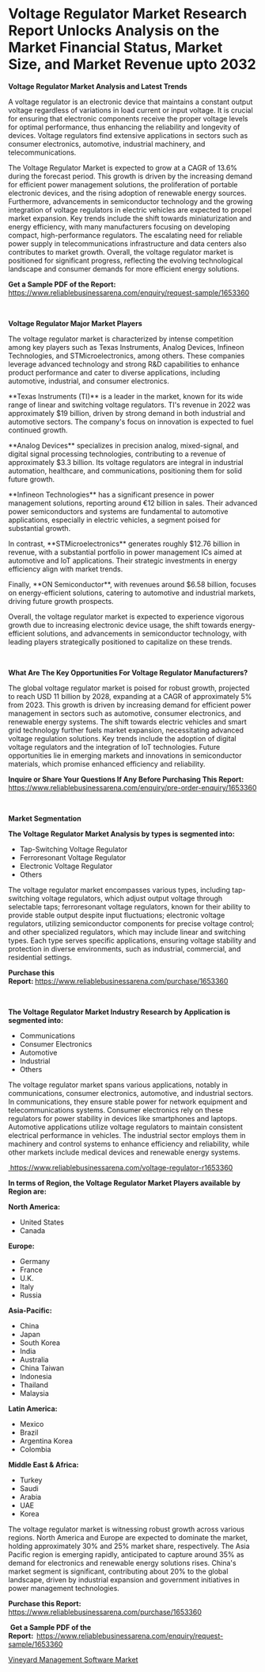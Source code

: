 <p><h1>Voltage Regulator Market Research Report Unlocks Analysis on the Market Financial Status, Market Size, and Market Revenue upto 2032</h1></p><p><strong>Voltage Regulator Market Analysis and Latest Trends</strong></p>
<p><p>A voltage regulator is an electronic device that maintains a constant output voltage regardless of variations in load current or input voltage. It is crucial for ensuring that electronic components receive the proper voltage levels for optimal performance, thus enhancing the reliability and longevity of devices. Voltage regulators find extensive applications in sectors such as consumer electronics, automotive, industrial machinery, and telecommunications.</p><p>The Voltage Regulator Market is expected to grow at a CAGR of 13.6% during the forecast period. This growth is driven by the increasing demand for efficient power management solutions, the proliferation of portable electronic devices, and the rising adoption of renewable energy sources. Furthermore, advancements in semiconductor technology and the growing integration of voltage regulators in electric vehicles are expected to propel market expansion. Key trends include the shift towards miniaturization and energy efficiency, with many manufacturers focusing on developing compact, high-performance regulators. The escalating need for reliable power supply in telecommunications infrastructure and data centers also contributes to market growth. Overall, the voltage regulator market is positioned for significant progress, reflecting the evolving technological landscape and consumer demands for more efficient energy solutions.</p></p>
<p><strong>Get a Sample PDF of the Report:&nbsp;</strong> <a href="https://www.reliablebusinessarena.com/enquiry/request-sample/1653360?utm_campaign=3220&utm_medium=2&utm_source=Github&utm_content=ia&utm_term=05032025&utm_id=voltage-regulator">https://www.reliablebusinessarena.com/enquiry/request-sample/1653360</a></p>
<p>&nbsp;</p>
<p><strong>Voltage Regulator Major Market Players</strong></p>
<p><p>The voltage regulator market is characterized by intense competition among key players such as Texas Instruments, Analog Devices, Infineon Technologies, and STMicroelectronics, among others. These companies leverage advanced technology and strong R&D capabilities to enhance product performance and cater to diverse applications, including automotive, industrial, and consumer electronics.</p><p>**Texas Instruments (TI)** is a leader in the market, known for its wide range of linear and switching voltage regulators. TI's revenue in 2022 was approximately $19 billion, driven by strong demand in both industrial and automotive sectors. The company's focus on innovation is expected to fuel continued growth.</p><p>**Analog Devices** specializes in precision analog, mixed-signal, and digital signal processing technologies, contributing to a revenue of approximately $3.3 billion. Its voltage regulators are integral in industrial automation, healthcare, and communications, positioning them for solid future growth.</p><p>**Infineon Technologies** has a significant presence in power management solutions, reporting around €12 billion in sales. Their advanced power semiconductors and systems are fundamental to automotive applications, especially in electric vehicles, a segment poised for substantial growth.</p><p>In contrast, **STMicroelectronics** generates roughly $12.76 billion in revenue, with a substantial portfolio in power management ICs aimed at automotive and IoT applications. Their strategic investments in energy efficiency align with market trends.</p><p>Finally, **ON Semiconductor**, with revenues around $6.58 billion, focuses on energy-efficient solutions, catering to automotive and industrial markets, driving future growth prospects.</p><p>Overall, the voltage regulator market is expected to experience vigorous growth due to increasing electronic device usage, the shift towards energy-efficient solutions, and advancements in semiconductor technology, with leading players strategically positioned to capitalize on these trends.</p></p>
<p>&nbsp;</p>
<p><strong>What Are The Key Opportunities For Voltage Regulator Manufacturers?</strong></p>
<p><p>The global voltage regulator market is poised for robust growth, projected to reach USD 11 billion by 2028, expanding at a CAGR of approximately 5% from 2023. This growth is driven by increasing demand for efficient power management in sectors such as automotive, consumer electronics, and renewable energy systems. The shift towards electric vehicles and smart grid technology further fuels market expansion, necessitating advanced voltage regulation solutions. Key trends include the adoption of digital voltage regulators and the integration of IoT technologies. Future opportunities lie in emerging markets and innovations in semiconductor materials, which promise enhanced efficiency and reliability.</p></p>
<p><strong>Inquire or Share Your Questions If Any Before Purchasing This Report:</strong> <a href="https://www.reliablebusinessarena.com/enquiry/pre-order-enquiry/1653360?utm_campaign=3220&utm_medium=2&utm_source=Github&utm_content=ia&utm_term=05032025&utm_id=voltage-regulator">https://www.reliablebusinessarena.com/enquiry/pre-order-enquiry/1653360</a></p>
<p>&nbsp;</p>
<p><strong>Market Segmentation</strong></p>
<p><strong>The Voltage Regulator Market Analysis by types is segmented into:</strong></p>
<p><ul><li>Tap-Switching Voltage Regulator</li><li>Ferroresonant Voltage Regulator</li><li>Electronic Voltage Regulator</li><li>Others</li></ul></p>
<p><p>The voltage regulator market encompasses various types, including tap-switching voltage regulators, which adjust output voltage through selectable taps; ferroresonant voltage regulators, known for their ability to provide stable output despite input fluctuations; electronic voltage regulators, utilizing semiconductor components for precise voltage control; and other specialized regulators, which may include linear and switching types. Each type serves specific applications, ensuring voltage stability and protection in diverse environments, such as industrial, commercial, and residential settings.</p></p>
<p><strong>Purchase this Report:&nbsp;</strong><a href="https://www.reliablebusinessarena.com/purchase/1653360?utm_campaign=3220&utm_medium=2&utm_source=Github&utm_content=ia&utm_term=05032025&utm_id=voltage-regulator">https://www.reliablebusinessarena.com/purchase/1653360</a></p>
<p>&nbsp;</p>
<p><strong>The Voltage Regulator Market Industry Research by Application is segmented into:</strong></p>
<p><ul><li>Communications</li><li>Consumer Electronics</li><li>Automotive</li><li>Industrial</li><li>Others</li></ul></p>
<p><p>The voltage regulator market spans various applications, notably in communications, consumer electronics, automotive, and industrial sectors. In communications, they ensure stable power for network equipment and telecommunications systems. Consumer electronics rely on these regulators for power stability in devices like smartphones and laptops. Automotive applications utilize voltage regulators to maintain consistent electrical performance in vehicles. The industrial sector employs them in machinery and control systems to enhance efficiency and reliability, while other markets include medical devices and renewable energy systems.</p></p>
<p><a href="https://www.reliablebusinessarena.com/voltage-regulator-r1653360?utm_campaign=3220&utm_medium=2&utm_source=Github&utm_content=ia&utm_term=05032025&utm_id=voltage-regulator">&nbsp;https://www.reliablebusinessarena.com/voltage-regulator-r1653360</a></p>
<p><strong>In terms of Region, the Voltage Regulator Market Players available by Region are:</strong></p>
<p>
    <p> <strong> North America: </strong>
        <ul>
            <li>United States</li>
            <li>Canada</li>
        </ul>
        </p> 
    <p> <strong> Europe: </strong>
        <ul>
            <li>Germany</li>
            <li>France</li>
            <li>U.K.</li>
            <li>Italy</li>
            <li>Russia</li>
        </ul>
        </p> 
    <p> <strong> Asia-Pacific: </strong>
        <ul>
            <li>China</li>
            <li>Japan</li>
            <li>South Korea</li>
            <li>India</li>
            <li>Australia</li>
            <li>China Taiwan</li>
            <li>Indonesia</li>
            <li>Thailand</li>
            <li>Malaysia</li>
        </ul>
        </p> 
    <p> <strong> Latin America: </strong>
        <ul>
            <li>Mexico</li>
            <li>Brazil</li>
            <li>Argentina Korea</li>
            <li>Colombia</li>
        </ul>
        </p> 
    <p> <strong> Middle East & Africa: </strong>
        <ul>
            <li>Turkey</li>
            <li>Saudi</li>
            <li>Arabia</li>
            <li>UAE</li>
            <li>Korea</li>
        </ul>
    </p>
    </p>
<p><p>The voltage regulator market is witnessing robust growth across various regions. North America and Europe are expected to dominate the market, holding approximately 30% and 25% market share, respectively. The Asia Pacific region is emerging rapidly, anticipated to capture around 35% as demand for electronics and renewable energy solutions rises. China's market segment is significant, contributing about 20% to the global landscape, driven by industrial expansion and government initiatives in power management technologies.</p></p>
<p><strong>Purchase this Report: </strong><a href="https://www.reliablebusinessarena.com/purchase/1653360?utm_campaign=3220&utm_medium=2&utm_source=Github&utm_content=ia&utm_term=05032025&utm_id=voltage-regulator">https://www.reliablebusinessarena.com/purchase/1653360</a></p>
<p>&nbsp;<strong>Get a Sample PDF of the Report:&nbsp;&nbsp;</strong><a href="https://www.reliablebusinessarena.com/enquiry/request-sample/1653360?utm_campaign=3220&utm_medium=2&utm_source=Github&utm_content=ia&utm_term=05032025&utm_id=voltage-regulator">https://www.reliablebusinessarena.com/enquiry/request-sample/1653360</a></p>
<p><strong></strong></p>
<p><p><a href="https://github.com/shadnfamoza/Market-Research-Report-List-1/blob/main/vineyard-management-software-market.md?utm_campaign=3220&utm_medium=2&utm_source=Github&utm_content=ia&utm_term=05032025&utm_id=voltage-regulator">Vineyard Management Software Market</a></p></p>